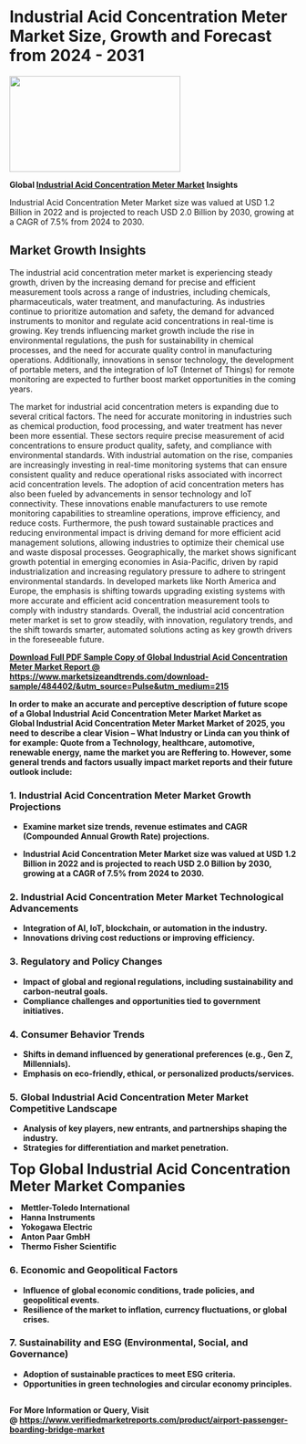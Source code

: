 <H1>Industrial Acid Concentration Meter Market Size, Growth and Forecast from 2024 - 2031</H1><img class="aligncenter size-medium wp-image-584254" src="https://thirdeyenews.in/wp-content/uploads/2024/09/Global-Market-Research-300x168.jpeg" alt="" width="300" height="168" /><p><strong>Global&nbsp;<a href="https://www.marketsizeandtrends.com/download-sample/484402/&amp;utm_source=Pulse&amp;utm_medium=215">Industrial Acid Concentration Meter Market</a> Insights</strong></p><p>Industrial Acid Concentration Meter Market size was valued at USD 1.2 Billion in 2022 and is projected to reach USD 2.0 Billion by 2030, growing at a CAGR of 7.5% from 2024 to 2030.</p><p><h2>Market Growth Insights</h2> <p>The industrial acid concentration meter market is experiencing steady growth, driven by the increasing demand for precise and efficient measurement tools across a range of industries, including chemicals, pharmaceuticals, water treatment, and manufacturing. As industries continue to prioritize automation and safety, the demand for advanced instruments to monitor and regulate acid concentrations in real-time is growing. Key trends influencing market growth include the rise in environmental regulations, the push for sustainability in chemical processes, and the need for accurate quality control in manufacturing operations. Additionally, innovations in sensor technology, the development of portable meters, and the integration of IoT (Internet of Things) for remote monitoring are expected to further boost market opportunities in the coming years.</p> <p><strong><a href="#"></a></strong></p> <p>The market for industrial acid concentration meters is expanding due to several critical factors. The need for accurate monitoring in industries such as chemical production, food processing, and water treatment has never been more essential. These sectors require precise measurement of acid concentrations to ensure product quality, safety, and compliance with environmental standards. With industrial automation on the rise, companies are increasingly investing in real-time monitoring systems that can ensure consistent quality and reduce operational risks associated with incorrect acid concentration levels. The adoption of acid concentration meters has also been fueled by advancements in sensor technology and IoT connectivity. These innovations enable manufacturers to use remote monitoring capabilities to streamline operations, improve efficiency, and reduce costs. Furthermore, the push toward sustainable practices and reducing environmental impact is driving demand for more efficient acid management solutions, allowing industries to optimize their chemical use and waste disposal processes. Geographically, the market shows significant growth potential in emerging economies in Asia-Pacific, driven by rapid industrialization and increasing regulatory pressure to adhere to stringent environmental standards. In developed markets like North America and Europe, the emphasis is shifting towards upgrading existing systems with more accurate and efficient acid concentration measurement tools to comply with industry standards. Overall, the industrial acid concentration meter market is set to grow steadily, with innovation, regulatory trends, and the shift towards smarter, automated solutions acting as key growth drivers in the foreseeable future.</p> <p><strong><a href="#"></p><p><span class=""><strong>Download Full PDF Sample Copy of Global Industrial Acid Concentration Meter Market Report</strong> @ <a href="https://www.marketsizeandtrends.com/download-sample/484402/&amp;utm_source=Pulse&amp;utm_medium=215" target="_blank">https://www.marketsizeandtrends.com/download-sample/484402/&amp;utm_source=Pulse&amp;utm_medium=215</a></span></p><p>In order to make an accurate and perceptive description of future scope of a Global&nbsp;Industrial Acid Concentration Meter Market Market as Global&nbsp;Industrial Acid Concentration Meter Market Market of 2025, you need to describe a clear Vision &ndash; What Industry or Linda can you think of for example: Quote from a Technology, healthcare, automotive, renewable energy, name the market you are Reffering to. However, some general trends and factors usually impact market reports and their future outlook include:</p><h3>1.&nbsp;<strong>Industrial Acid Concentration Meter Market Growth Projections</strong></h3><ul><li>Examine market size trends, revenue estimates and CAGR (Compounded Annual Growth Rate) projections.</li><li><p>Industrial Acid Concentration Meter Market size was valued at USD 1.2 Billion in 2022 and is projected to reach USD 2.0 Billion by 2030, growing at a CAGR of 7.5% from 2024 to 2030.</p></li></ul><h3>2.&nbsp;<strong>Industrial Acid Concentration Meter Market Technological Advancements</strong></h3><ul><li>Integration of AI, IoT, blockchain, or automation in the industry.</li><li>Innovations driving cost reductions or improving efficiency.</li></ul><h3>3.&nbsp;<strong>Regulatory and Policy Changes</strong></h3><ul><li>Impact of global and regional regulations, including sustainability and carbon-neutral goals.</li><li>Compliance challenges and opportunities tied to government initiatives.</li></ul><h3>4.&nbsp;<strong>Consumer Behavior Trends</strong></h3><ul><li>Shifts in demand influenced by generational preferences (e.g., Gen Z, Millennials).</li><li>Emphasis on eco-friendly, ethical, or personalized products/services.</li></ul><h3>5.&nbsp;<strong>Global Industrial Acid Concentration Meter Market Competitive Landscape</strong></h3><ul><li>Analysis of key players, new entrants, and partnerships shaping the industry.</li><li>Strategies for differentiation and market penetration.</li></ul><p data-pm-slice="1 1 []"><span style="color: inherit; font-family: inherit; font-size: 25px;">Top Global Industrial Acid Concentration Meter Market Companies</span></p><div class="" data-test-id=""><p><li>Mettler-Toledo International</li><li> Hanna Instruments</li><li> Yokogawa Electric</li><li> Anton Paar GmbH</li><li> Thermo Fisher Scientific</li></p></div><h3>6.&nbsp;<strong>Economic and Geopolitical Factors</strong></h3><ul><li>Influence of global economic conditions, trade policies, and geopolitical events.</li><li>Resilience of the market to inflation, currency fluctuations, or global crises.</li></ul><h3>7.&nbsp;<strong>Sustainability and ESG (Environmental, Social, and Governance)</strong></h3><ul><li>Adoption of sustainable practices to meet ESG criteria.</li><li>Opportunities in green technologies and circular economy principles.</li></ul><h2><strong style="font-size: 14px;">For More Information or Query, Visit @&nbsp;</strong><a style="background-color: #ffffff; font-size: 14px;" href="https://www.marketsizeandtrends.com/report/industrial-acid-concentration-meter-market/" target="_blank">https://www.verifiedmarketreports.com/product/airport-passenger-boarding-bridge-market</a></h2>
